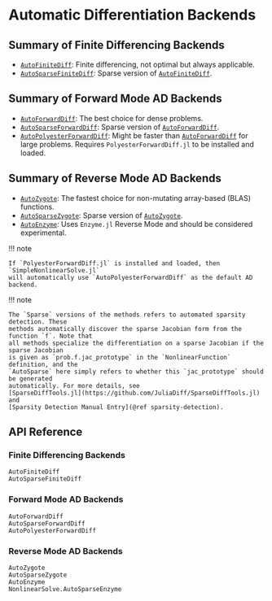 # Automatic Differentiation Backends

## Summary of Finite Differencing Backends

  - [`AutoFiniteDiff`](@ref): Finite differencing, not optimal but always applicable.
  - [`AutoSparseFiniteDiff`](@ref): Sparse version of [`AutoFiniteDiff`](@ref).

## Summary of Forward Mode AD Backends

  - [`AutoForwardDiff`](@ref): The best choice for dense problems.
  - [`AutoSparseForwardDiff`](@ref): Sparse version of [`AutoForwardDiff`](@ref).
  - [`AutoPolyesterForwardDiff`](@ref): Might be faster than [`AutoForwardDiff`](@ref) for
    large problems. Requires `PolyesterForwardDiff.jl` to be installed and loaded.

## Summary of Reverse Mode AD Backends

  - [`AutoZygote`](@ref): The fastest choice for non-mutating array-based (BLAS) functions.
  - [`AutoSparseZygote`](@ref): Sparse version of [`AutoZygote`](@ref).
  - [`AutoEnzyme`](@ref): Uses `Enzyme.jl` Reverse Mode and should be considered
    experimental.

!!! note
    
    If `PolyesterForwardDiff.jl` is installed and loaded, then `SimpleNonlinearSolve.jl`
    will automatically use `AutoPolyesterForwardDiff` as the default AD backend.

!!! note
    
    The `Sparse` versions of the methods refers to automated sparsity detection. These
    methods automatically discover the sparse Jacobian form from the function `f`. Note that
    all methods specialize the differentiation on a sparse Jacobian if the sparse Jacobian
    is given as `prob.f.jac_prototype` in the `NonlinearFunction` definition, and the
    `AutoSparse` here simply refers to whether this `jac_prototype` should be generated
    automatically. For more details, see
    [SparseDiffTools.jl](https://github.com/JuliaDiff/SparseDiffTools.jl) and
    [Sparsity Detection Manual Entry](@ref sparsity-detection).

## API Reference

### Finite Differencing Backends

```@docs
AutoFiniteDiff
AutoSparseFiniteDiff
```

### Forward Mode AD Backends

```@docs
AutoForwardDiff
AutoSparseForwardDiff
AutoPolyesterForwardDiff
```

### Reverse Mode AD Backends

```@docs
AutoZygote
AutoSparseZygote
AutoEnzyme
NonlinearSolve.AutoSparseEnzyme
```

